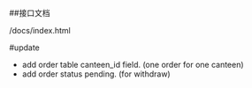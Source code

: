 ##接口文档

/docs/index.html

#update
* add order table canteen_id field. (one order for one canteen)
* add order status pending. (for withdraw)


